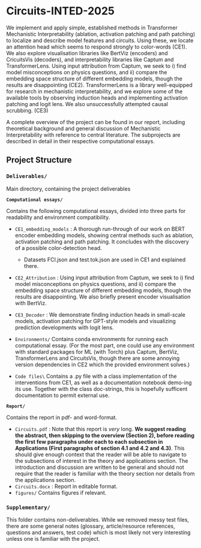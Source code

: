 # Circuits-INTED-2025

We implement and apply simple, established methods in Transformer Mechanistic Interpretability (ablation, activation patching and path patching) to localize and describe model features and circuits. Using these, we locate an attention head which seems to respond strongly to color-words (CE1). We also explore visualisation libraries like BertViz (encoders) and CricuitsVis (decoders), and interpretability libraries like Captum and TransformerLens. Using input attribution from Captum, we seek to i) find model misconceptions on physics questions, and ii) compare the embedding space structure of different embedding models, though the results are disappointing (CE2). TransformerLens is a library well-equipped for research in mechanistic interpretability, and we explore some of the available tools by observing induction heads and implementing activation patching and logit lens. We also unsuccessfully attempted causal scrubbing. (CE3)

A complete overview of the project can be found in our report, including theoretical background and general discussion of Mechanistic Interpretability with reference to central literature. The subprojects are described in detail in their respective computational essays. 


## Project Structure

### `Deliverables/`
Main directory, containing the project deliverables
    
**`Computational essays/`**

Contains the following computational essays, divided into three parts for readability and environment compatibility.
    
- `CE1_embedding_models` : A thorough run-through of our work on BERT encoder embedding models, showing central methods such as ablation, activation patching and path patching. It concludes with the discovery of a possible color-detection head.
    - Datasets FCI.json and test.tok.json are used in CE1 and explained there.
- `CE2_Attribution` : Using input attribution from Captum, we seek to i) find model misconceptions on physics questions, and ii) compare the embedding space structure of different embedding models, though the results are disappointing. We also briefly present encoder visualisation with BertViz.
- `CE3_Decoder` : We demonstrate finding induction heads in small-scale models, activation patching for GPT-style models and visualizing prediction developments with logit lens. 

- `Environments/`
    Contains conda environments for running each computational essay. (For the most part, one could use any environment with standard packages for ML (with Torch) plus Captum, BertViz, TransformerLens and CircuitsVis, though there are some annoying version dependencies in CE2 which the provided environment solves.)

- `Code files\` 
    Contains a .py file with a class implementation of the interventions from CE1, as well as a documentation notebook demo-ing its use. Together with the class doc-strings, this is hopefully sufficent documentation to permit external use.


**`Report/`**

Contains the report in pdf- and word-format.
- `Circuits.pdf` : Note that this report is *very* long. **We suggest reading the abstract, then skipping to the overview (Section 2), before reading the first few paragraphs under each to each subsection in Applications (First paragraphs of section 4.1 and 4.2 and 4.3)**. This should give enough context that the reader will be able to navigate to the subsections of interest in the theory and applications section. The introduction and discussion are written to be general and should not require that the reader is familiar with the theory section nor details from the applications section.
- `Circuits.docx` : Report in editable format.
- `figures/`
Contains figures if relevant.


### `Supplementary/`
This folder contains non-deliverables. While we removed messy test files, there are some general notes (glossary, article/resource references, questions and answers, test code) which is most likely not very interesting unless one is familiar with the project.